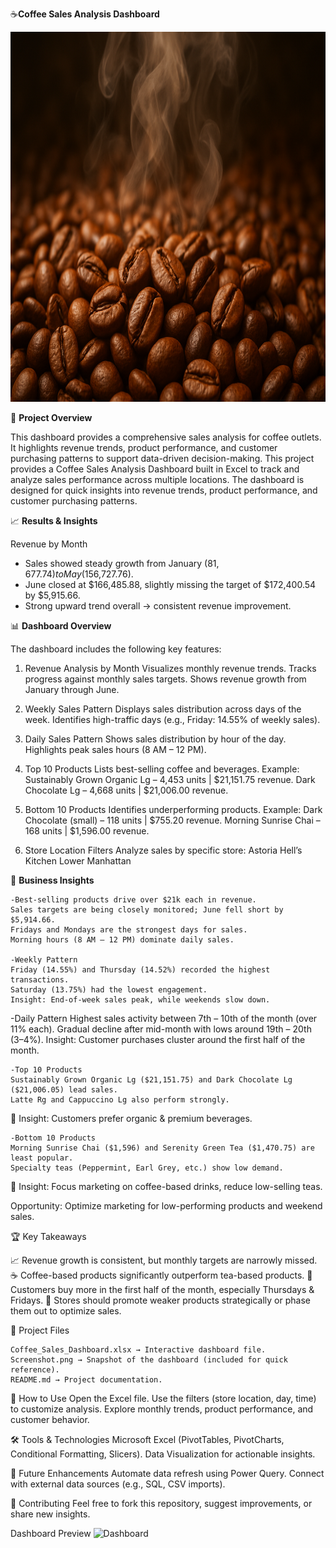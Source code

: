 ☕**Coffee Sales Analysis Dashboard**


<img width="1090" height="592" alt="Dashboard" src="https://github.com/adityatarwatkar26/Coffee-Sales-Analysis/blob/main/Coffee_Beans_image.png" />

🚀 **Project Overview**

   This dashboard provides a comprehensive sales analysis for coffee outlets.
   It highlights revenue trends, product performance, and customer purchasing patterns to support data-driven decision-making.
   This project provides a Coffee Sales Analysis Dashboard built in Excel to track and analyze sales performance across multiple locations. 
   The dashboard is designed for quick insights into revenue trends, product performance, and customer purchasing patterns.

   📈 **Results & Insights**
   
   Revenue by Month
   - Sales showed steady growth from January ($81,677.74) to May ($156,727.76).
   - June closed at $166,485.88, slightly missing the target of $172,400.54 by $5,915.66.
   - Strong upward trend overall → consistent revenue improvement.

📊 **Dashboard Overview**

The dashboard includes the following key features:

1. Revenue Analysis by Month
   Visualizes monthly revenue trends.
   Tracks progress against monthly sales targets.
   Shows revenue growth from January through June.

2. Weekly Sales Pattern
   Displays sales distribution across days of the week.
   Identifies high-traffic days (e.g., Friday: 14.55% of weekly sales).

3. Daily Sales Pattern
   Shows sales distribution by hour of the day.
   Highlights peak sales hours (8 AM – 12 PM).

4. Top 10 Products
   Lists best-selling coffee and beverages.
   Example:
   Sustainably Grown Organic Lg – 4,453 units | $21,151.75 revenue.
   Dark Chocolate Lg – 4,668 units | $21,006.00 revenue.

5. Bottom 10 Products
   Identifies underperforming products.
   Example:
   Dark Chocolate (small) – 118 units | $755.20 revenue.
   Morning Sunrise Chai – 168 units | $1,596.00 revenue.

6. Store Location Filters
   Analyze sales by specific store:
   Astoria
   Hell’s Kitchen
   Lower Manhattan

🎯 **Business Insights**

    -Best-selling products drive over $21k each in revenue.
    Sales targets are being closely monitored; June fell short by $5,914.66.
    Fridays and Mondays are the strongest days for sales.
    Morning hours (8 AM – 12 PM) dominate daily sales.

    -Weekly Pattern
    Friday (14.55%) and Thursday (14.52%) recorded the highest transactions.
    Saturday (13.75%) had the lowest engagement.
    Insight: End-of-week sales peak, while weekends slow down.

   -Daily Pattern
    Highest sales activity between 7th – 10th of the month (over 11% each).
    Gradual decline after mid-month with lows around 19th – 20th (3–4%).
    Insight: Customer purchases cluster around the first half of the month.

    -Top 10 Products
    Sustainably Grown Organic Lg ($21,151.75) and Dark Chocolate Lg ($21,006.05) lead sales.
    Latte Rg and Cappuccino Lg also perform strongly.
   📌 Insight: Customers prefer organic & premium beverages.

    -Bottom 10 Products
    Morning Sunrise Chai ($1,596) and Serenity Green Tea ($1,470.75) are least popular.
    Specialty teas (Peppermint, Earl Grey, etc.) show low demand.
   📌 Insight: Focus marketing on coffee-based drinks, reduce low-selling teas.

Opportunity: Optimize marketing for low-performing products and weekend sales.

  🏆 Key Takeaways
  
  📈 Revenue growth is consistent, but monthly targets are narrowly missed.
  ☕ Coffee-based products significantly outperform tea-based products.
  📅 Customers buy more in the first half of the month, especially Thursdays & Fridays.
  📌 Stores should promote weaker products strategically or phase them out to optimize sales.

📂 Project Files

    Coffee_Sales_Dashboard.xlsx → Interactive dashboard file.
    Screenshot.png → Snapshot of the dashboard (included for quick reference).
    README.md → Project documentation.

🚀 How to Use
    Open the Excel file.
    Use the filters (store location, day, time) to customize analysis.
    Explore monthly trends, product performance, and customer behavior.

🛠️ Tools & Technologies
    Microsoft Excel (PivotTables, PivotCharts, Conditional Formatting, Slicers).
    Data Visualization for actionable insights.

📌 Future Enhancements
    Automate data refresh using Power Query.
    Connect with external data sources (e.g., SQL, CSV imports).


🤝 Contributing
    Feel free to fork this repository, suggest improvements, or share new insights.

Dashboard Preview
<img width="1090" height="592" alt="Dashboard" src="https://github.com/user-attachments/assets/e28949f7-4133-406e-b44a-6fdeb7aa5917" />


